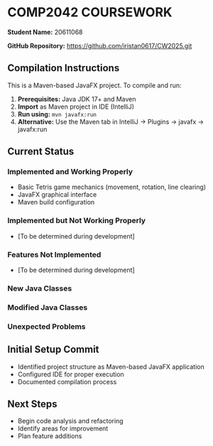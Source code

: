 # COMP2042 COURSEWORK

**Student Name:** 20611068

**GitHub Repository:** https://github.com/iristan0617/CW2025.git

## Compilation Instructions

This is a Maven-based JavaFX project. To compile and run:

1. **Prerequisites:** Java JDK 17+ and Maven
2. **Import** as Maven project in IDE (IntelliJ)
3. **Run using:** `mvn javafx:run`
4. **Alternative:** Use the Maven tab in IntelliJ → Plugins → javafx → javafx:run

## Current Status

### Implemented and Working Properly
- Basic Tetris game mechanics (movement, rotation, line clearing)
- JavaFX graphical interface
- Maven build configuration

### Implemented but Not Working Properly
- [To be determined during development]

### Features Not Implemented
- [To be determined during development]

### New Java Classes

### Modified Java Classes

### Unexpected Problems

## Initial Setup Commit
- Identified project structure as Maven-based JavaFX application
- Configured IDE for proper execution
- Documented compilation process

## Next Steps
- Begin code analysis and refactoring
- Identify areas for improvement
- Plan feature additions